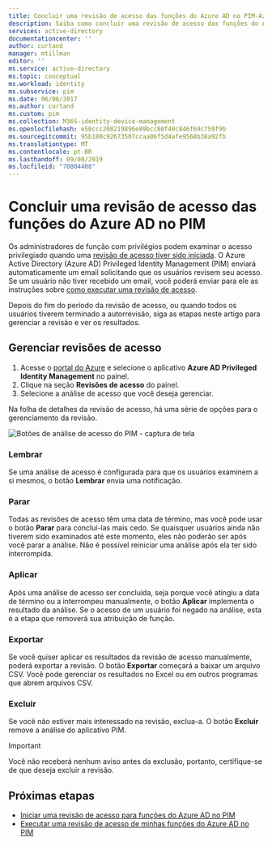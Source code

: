 ```yaml
---
title: Concluir uma revisão de acesso das funções do Azure AD no PIM-Azure Active Directory | Microsoft Docs
description: Saiba como concluir uma revisão de acesso das funções do Azure AD no Azure AD Privileged Identity Management (PIM) e exibir os resultados
services: active-directory
documentationcenter: ''
author: curtand
manager: mtillman
editor: ''
ms.service: active-directory
ms.topic: conceptual
ms.workload: identity
ms.subservice: pim
ms.date: 06/06/2017
ms.author: curtand
ms.custom: pim
ms.collection: M365-identity-device-management
ms.openlocfilehash: e50ccc208219896e89bcc80f40c846f69c759f9b
ms.sourcegitcommit: 95b180c92673507ccaa06f5d4afe9568b38a92fb
ms.translationtype: MT
ms.contentlocale: pt-BR
ms.lasthandoff: 09/08/2019
ms.locfileid: "70804408"
---
```

# <a name="complete-an-access-review-of-azure-ad-roles-in-pim"></a>Concluir uma revisão de acesso das funções do Azure AD no PIM
Os administradores de função com privilégios podem examinar o acesso privilegiado quando uma [revisão de acesso tiver sido iniciada](pim-how-to-start-security-review.md). O Azure Active Directory (Azure AD) Privileged Identity Management (PIM) enviará automaticamente um email solicitando que os usuários revisem seu acesso. Se um usuário não tiver recebido um email, você poderá enviar para ele as instruções sobre [como executar uma revisão de acesso](pim-how-to-perform-security-review.md).

Depois do fim do período da revisão de acesso, ou quando todos os usuários tiverem terminado a autorrevisão, siga as etapas neste artigo para gerenciar a revisão e ver os resultados.

## <a name="manage-access-reviews"></a>Gerenciar revisões de acesso
1. Acesse o [portal do Azure](https://portal.azure.com/) e selecione o aplicativo **Azure AD Privileged Identity Management** no painel.
2. Clique na seção **Revisões de acesso** do painel.
3. Selecione a análise de acesso que você deseja gerenciar.

Na folha de detalhes da revisão de acesso, há uma série de opções para o gerenciamento da revisão.

![Botões de análise de acesso do PIM - captura de tela](./media/pim-how-to-complete-review/review-buttons.png)

### <a name="remind"></a>Lembrar
Se uma análise de acesso é configurada para que os usuários examinem a si mesmos, o botão **Lembrar** envia uma notificação. 

### <a name="stop"></a>Parar
Todas as revisões de acesso têm uma data de término, mas você pode usar o botão **Parar** para concluí-las mais cedo. Se quaisquer usuários ainda não tiverem sido examinados até este momento, eles não poderão ser após você parar a análise. Não é possível reiniciar uma análise após ela ter sido interrompida.

### <a name="apply"></a>Aplicar
Após uma análise de acesso ser concluída, seja porque você atingiu a data de término ou a interrompeu manualmente, o botão **Aplicar** implementa o resultado da análise. Se o acesso de um usuário foi negado na análise, esta é a etapa que removerá sua atribuição de função.  

### <a name="export"></a>Exportar
Se você quiser aplicar os resultados da revisão de acesso manualmente, poderá exportar a revisão. O botão **Exportar** começará a baixar um arquivo CSV. Você pode gerenciar os resultados no Excel ou em outros programas que abrem arquivos CSV.

### <a name="delete"></a>Excluir
Se você não estiver mais interessado na revisão, exclua-a. O botão **Excluir** remove a análise do aplicativo PIM.

> [!IMPORTANT]
> Você não receberá nenhum aviso antes da exclusão, portanto, certifique-se de que deseja excluir a revisão. 

## <a name="next-steps"></a>Próximas etapas

- [Iniciar uma revisão de acesso para funções do Azure AD no PIM](pim-how-to-start-security-review.md)
- [Executar uma revisão de acesso de minhas funções do Azure AD no PIM](pim-how-to-perform-security-review.md)
